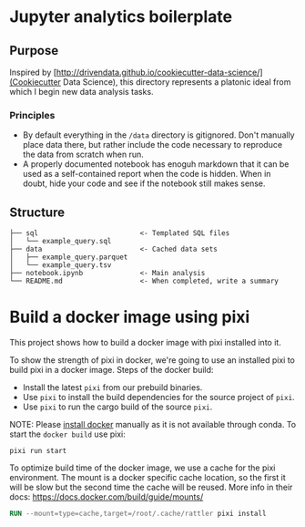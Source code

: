 # Jupyter analytics boilerplate

## Purpose

Inspired by [http://drivendata.github.io/cookiecutter-data-science/](Cookiecutter Data Science), this directory represents a platonic ideal from which I begin new data analysis tasks.

### Principles
- By default everything in the `/data` directory is gitignored. Don't manually place data there, but rather include the code necessary to reproduce the data from scratch when run.
- A properly documented notebook has enoguh markdown that it can be used as a self-contained report when the code is hidden. When in doubt, hide your code and see if the notebook still makes sense.

## Structure
```
├── sql                         <- Templated SQL files
│   └── example_query.sql
├── data                        <- Cached data sets
│   ├── example_query.parquet
│   └── example_query.tsv
├── notebook.ipynb              <- Main analysis
└── README.md                   <- When completed, write a summary
```

# Build a docker image using pixi
This project shows how to build a docker image with pixi installed into it.

To show the strength of pixi in docker, we're going to use an installed pixi to build pixi in a docker image.
Steps of the docker build:
- Install the latest `pixi` from our prebuild binaries.
- Use `pixi` to install the build dependencies for the source project of `pixi`.
- Use `pixi` to run the cargo build of the source `pixi`.

NOTE: Please [install docker](https://docs.docker.com/engine/install/) manually as it is not available through conda.
To start the `docker build` use pixi:
```shell
pixi run start
```

To optimize build time of the docker image, we use a cache for the pixi environment.
The mount is a docker specific cache location, so the first it will be slow but the second time the cache will be reused.
More info in their docs: https://docs.docker.com/build/guide/mounts/
```dockerfile
RUN --mount=type=cache,target=/root/.cache/rattler pixi install
```
